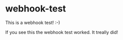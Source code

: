 # webhook-test
This is a webhook test! :-)

If you see this the webhook test worked. It treally did!
